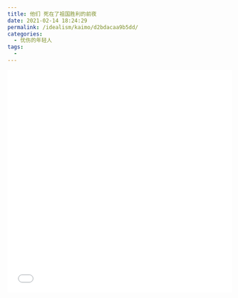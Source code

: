 ```yaml
---
title: 他们 死在了祖国胜利的前夜
date: 2021-02-14 18:24:29
permalink: /idealism/kaimo/d2bdacaa9b5dd/
categories:
  - 忧伤的年轻人
tags:
  - 
---
```


<!-- BV1mJ411g733 -->

<iframe src="//player.bilibili.com/player.html?aid=68180250&bvid=BV1mJ411g733&cid=118175938&page=2&danmaku=0&high_quality=1" allowfullscreen="true" width="100%" height="500" scrolling="no" frameborder="0" sandbox="allow-popups allow-top-navigation allow-same-origin allow-forms allow-scripts"></iframe>